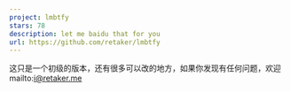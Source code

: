 ```yaml
---
project: lmbtfy
stars: 78
description: let me baidu that for you
url: https://github.com/retaker/lmbtfy
---
```


这只是一个初级的版本，还有很多可以改的地方，如果你发现有任何问题，欢迎mailto:i@retaker.me
